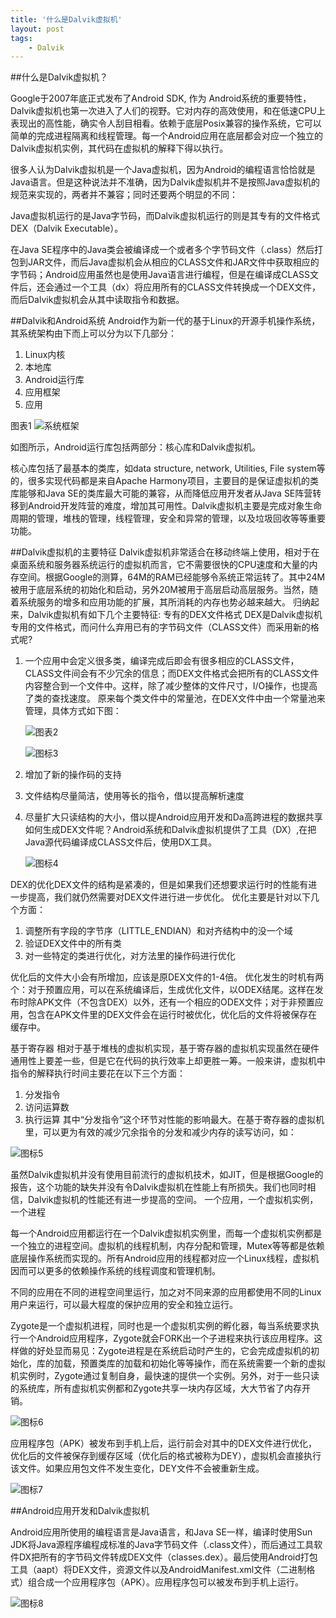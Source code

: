 ```yaml
---
title: '什么是Dalvik虚拟机'
layout: post
tags:
    - Dalvik
---
```


##什么是Dalvik虚拟机？

Google于2007年底正式发布了Android SDK, 作为 Android系统的重要特性，Dalvik虚拟机也第一次进入了人们的视野。它对内存的高效使用，和在低速CPU上表现出的高性能，确实令人刮目相看。依赖于底层Posix兼容的操作系统，它可以简单的完成进程隔离和线程管理。每一个Android应用在底层都会对应一个独立的Dalvik虚拟机实例，其代码在虚拟机的解释下得以执行。

很多人认为Dalvik虚拟机是一个Java虚拟机，因为Android的编程语言恰恰就是Java语言。但是这种说法并不准确，因为Dalvik虚拟机并不是按照Java虚拟机的规范来实现的，两者并不兼容；同时还要两个明显的不同：

Java虚拟机运行的是Java字节码，而Dalvik虚拟机运行的则是其专有的文件格式DEX（Dalvik Executable）。 

在Java SE程序中的Java类会被编译成一个或者多个字节码文件（.class）然后打包到JAR文件，而后Java虚拟机会从相应的CLASS文件和JAR文件中获取相应的字节码；Android应用虽然也是使用Java语言进行编程，但是在编译成CLASS文件后，还会通过一个工具（dx）将应用所有的CLASS文件转换成一个DEX文件，而后Dalvik虚拟机会从其中读取指令和数据。 
 
##Dalvik和Android系统
Android作为新一代的基于Linux的开源手机操作系统，其系统架构由下而上可以分为以下几部分：
1. Linux内核
2. 本地库
3. Android运行库 
4. 应用框架 
5. 应用 

图表1
![系统框架](/media/files/2013/08/22/android_system_design.jpg)
 
如图所示，Android运行库包括两部分：核心库和Dalvik虚拟机。

核心库包括了最基本的类库，如data structure, network, Utilities, File system等的，很多实现代码都是来自Apache Harmony项目，主要目的是保证虚拟机的类库能够和Java SE的类库最大可能的兼容，从而降低应用开发者从Java SE阵营转移到Android开发阵营的难度，增加其可用性。Dalvik虚拟机主要是完成对象生命周期的管理，堆栈的管理，线程管理，安全和异常的管理，以及垃圾回收等等重要功能。

##Dalvik虚拟机的主要特征
Dalvik虚拟机非常适合在移动终端上使用，相对于在桌面系统和服务器系统运行的虚拟机而言，它不需要很快的CPU速度和大量的内存空间。根据Google的测算，64M的RAM已经能够令系统正常运转了。其中24M被用于底层系统的初始化和启动，另外20M被用于高层启动高层服务。当然，随着系统服务的增多和应用功能的扩展，其所消耗的内存也势必越来越大。
归纳起来，Dalvik虚拟机有如下几个主要特征:
专有的DEX文件格式
DEX是Dalvik虚拟机专用的文件格式，而问什么弃用已有的字节码文件（CLASS文件）而采用新的格式呢?

1. 一个应用中会定义很多类，编译完成后即会有很多相应的CLASS文件，CLASS文件间会有不少冗余的信息；而DEX文件格式会把所有的CLASS文件内容整合到一个文件中。这样，除了减少整体的文件尺寸，I/O操作，也提高了类的查找速度。
   原来每个类文件中的常量池，在DEX文件中由一个常量池来管理，具体方式如下图：

    ![图表2](/media/files/2013/08/22/2.jpg)

   	![图标3](/media/files/2013/08/22/3.jpg)
      
2. 增加了新的操作码的支持
3. 文件结构尽量简洁，使用等长的指令，借以提高解析速度
4. 尽量扩大只读结构的大小，借以提Android应用开发和Da高跨进程的数据共享
      如何生成DEX文件呢？Android系统和Dalvik虚拟机提供了工具（DX）,在把Java源代码编译成CLASS文件后，使用DX工具。

	![图标4](/media/files/2013/08/22/4.jpg)

DEX的优化DEX文件的结构是紧凑的，但是如果我们还想要求运行时的性能有进一步提高，我们就仍然需要对DEX文件进行进一步优化。
优化主要是针对以下几个方面：

1. 调整所有字段的字节序（LITTLE_ENDIAN）和对齐结构中的没一个域 
2. 验证DEX文件中的所有类 
3. 对一些特定的类进行优化，对方法里的操作码进行优化 

优化后的文件大小会有所增加，应该是原DEX文件的1-4倍。
优化发生的时机有两个：对于预置应用，可以在系统编译后，生成优化文件，以ODEX结尾。这样在发布时除APK文件（不包含DEX）以外，还有一个相应的ODEX文件；对于非预置应用，包含在APK文件里的DEX文件会在运行时被优化，优化后的文件将被保存在缓存中。

基于寄存器 
      相对于基于堆栈的虚拟机实现，基于寄存器的虚拟机实现虽然在硬件通用性上要差一些，但是它在代码的执行效率上却更胜一筹。一般来讲，虚拟机中指令的解释执行时间主要花在以下三个方面：
1. 分发指令 
2. 访问运算数 
3. 执行运算 
      其中“分发指令”这个环节对性能的影响最大。在基于寄存器的虚拟机里，可以更为有效的减少冗余指令的分发和减少内存的读写访问，如：

![图标5](/media/files/2013/08/22/5.jpg)

虽然Dalvik虚拟机并没有使用目前流行的虚拟机技术，如JIT，但是根据Google的报告，这个功能的缺失并没有令Dalvik虚拟机在性能上有所损失。我们也同时相信，Dalvik虚拟机的性能还有进一步提高的空间。 
一个应用，一个虚拟机实例，一个进程 

每一个Android应用都运行在一个Dalvik虚拟机实例里，而每一个虚拟机实例都是一个独立的进程空间。虚拟机的线程机制，内存分配和管理，Mutex等等都是依赖底层操作系统而实现的。所有Android应用的线程都对应一个Linux线程，虚拟机因而可以更多的依赖操作系统的线程调度和管理机制。

不同的应用在不同的进程空间里运行，加之对不同来源的应用都使用不同的Linux用户来运行，可以最大程度的保护应用的安全和独立运行。

Zygote是一个虚拟机进程，同时也是一个虚拟机实例的孵化器，每当系统要求执行一个Android应用程序，Zygote就会FORK出一个子进程来执行该应用程序。这样做的好处显而易见：Zygote进程是在系统启动时产生的，它会完成虚拟机的初始化，库的加载，预置类库的加载和初始化等等操作，而在系统需要一个新的虚拟机实例时，Zygote通过复制自身，最快速的提供一个实例。另外，对于一些只读的系统库，所有虚拟机实例都和Zygote共享一块内存区域，大大节省了内存开销。

![图标6](/media/files/2013/08/22/6.jpg)

应用程序包（APK）被发布到手机上后，运行前会对其中的DEX文件进行优化，优化后的文件被保存到缓存区域（优化后的格式被称为DEY），虚拟机会直接执行该文件。如果应用包文件不发生变化，DEY文件不会被重新生成。

![图标7](/media/files/2013/08/22/7.jpg)

##Android应用开发和Dalvik虚拟机

Android应用所使用的编程语言是Java语言，和Java SE一样，编译时使用Sun JDK将Java源程序编程成标准的Java字节码文件（.class文件），而后通过工具软件DX把所有的字节码文件转成DEX文件（classes.dex）。最后使用Android打包工具（aapt）将DEX文件，资源文件以及AndroidManifest.xml文件（二进制格式）组合成一个应用程序包（APK）。应用程序包可以被发布到手机上运行。

![图标8](/media/files/2013/08/22/8.jpg)

